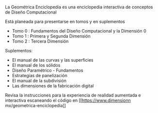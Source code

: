 La Geométrica Enciclopedia es una enciclopedia interactiva de conceptos de Diseño Computacional

Está planeada para presentarse en tomos y en suplementos

- Tomo 0 : Fundamentos del Diseño Computacional y la Dimensión 0
- Tomo 1 : Primera y Segunda Dimensión
- Tomo 2 : Tercera Dimensión

Suplementos:

- El manual de las curvas y las superficies
- El manual de los sólidos
- Diseño Paramétrico - Fundamentos
- Estrategias de panelización
- El manual de la subdivisión
- Las dimensiones de la fabricación digital

Revisa la instrucciones para la experiencia de realidad aumentada e interactiva escaneando el código en [[https://www.dimensionn mx/geometrica-enciclopedia]]
